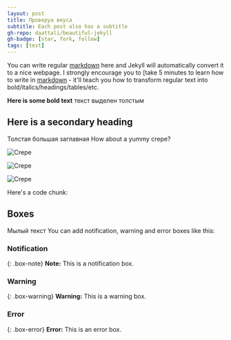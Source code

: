 ```yaml
---
layout: post
title: Проверуа вкуса
subtitle: Each post also has a subtitle
gh-repo: daattali/beautiful-jekyll
gh-badge: [star, fork, follow]
tags: [test]
---
```


You can write regular [markdown](http://markdowntutorial.com/) here and Jekyll will automatically convert it to a nice webpage.  I strongly encourage you to [take 5 minutes to learn how to write in [markdown](http://markdowntutorial.com/) - it'll teach you how to transform regular text into bold/italics/headings/tables/etc.

**Here is some bold text** текст выделен толстым

## Here is a secondary heading
Толстая  большая заглавная
How about a yummy crepe?

![Crepe](http://s3-media3.fl.yelpcdn.com/bphoto/cQ1Yoa75m2yUFFbY2xwuqw/348s.jpg)

![Crepe](https://tiptopunit.github.io/next/img/kpl7.jpg)

![Crepe](https://tiptopunit.github.io/next/img/kpl8.jpg)

Here's a code chunk:


## Boxes
Мылый текст
You can add notification, warning and error boxes like this:

### Notification

{: .box-note}
**Note:** This is a notification box.

### Warning

{: .box-warning}
**Warning:** This is a warning box.

### Error

{: .box-error}
**Error:** This is an error box.

